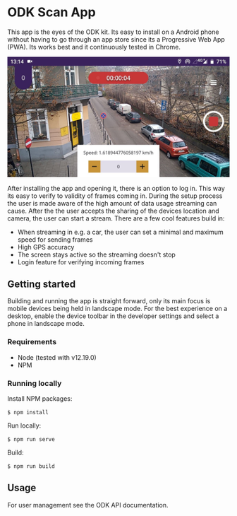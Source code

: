 # ODK Scan App

This app is the eyes of the ODK kit. Its easy to install on a Android phone without having to go through an app store since its a Progressive Web App (PWA). Its works best and it continuously tested in Chrome.

<img src="../images/odk-app-screenshot-streaming-1.jpg" width="800">


After installing the app and opening it, there is an option to log in. This way its easy to verify to validity of frames coming in. During the setup process the user is made aware of the high amount of data usage streaming can cause. After the the user accepts the sharing of the devices location and camera, the user can start a stream. There are a few cool features build in:

- When streaming in e.g. a car, the user can set a minimal and maximum speed for sending frames
- High GPS accuracy
- The screen stays active so the streaming doesn't stop
- Login feature for verifying incoming frames

## Getting started

Building and running the app is straight forward, only its main focus is mobile devices being held in landscape mode. For the best experience on a desktop, enable the device toolbar in the developer settings and select a phone in landscape mode.

### Requirements

- Node (tested with v12.19.0)
- NPM

### Running locally

Install NPM packages:
```
$ npm install
```

Run locally:
```
$ npm run serve
```

Build:
```
$ npm run build
```

## Usage

For user management see the ODK API documentation.
